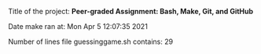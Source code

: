 Title of the project: __Peer-graded Assignment: Bash, Make, Git, and GitHub__

Date make ran at:
Mon Apr  5 12:07:35 2021

Number of lines file guessinggame.sh contains:
      29
